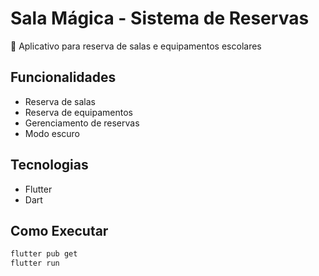 # Sala Mágica - Sistema de Reservas

📱 Aplicativo para reserva de salas e equipamentos escolares

## Funcionalidades
- Reserva de salas
- Reserva de equipamentos
- Gerenciamento de reservas
- Modo escuro

## Tecnologias
- Flutter
- Dart

## Como Executar
```bash
flutter pub get
flutter run